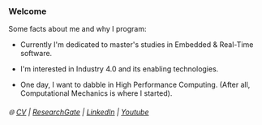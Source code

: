 ### Welcome

Some facts about me and why I program:

- Currently I'm dedicated to master's studies in Embedded & Real-Time software. 

- I'm interested in Industry 4.0 and its enabling technologies.

- One day, I want to dabble in High Performance Computing. (After all, Computational Mechanics is where I started).

###### :globe_with_meridians: [CV](https://drive.google.com/file/d/1pYv5m6SiAlh4wDjmAke4xLFVErn5jLCR/view?usp=sharing)  |  [ResearchGate](https://www.researchgate.net/profile/Lino-Mediavilla-Ponce-2)  |  [LinkedIn](https://www.linkedin.com/in/lino-mp/)  |  [Youtube](https://www.youtube.com/channel/UCZkV9Lik6CgCtiTS2hb3y-g) 
